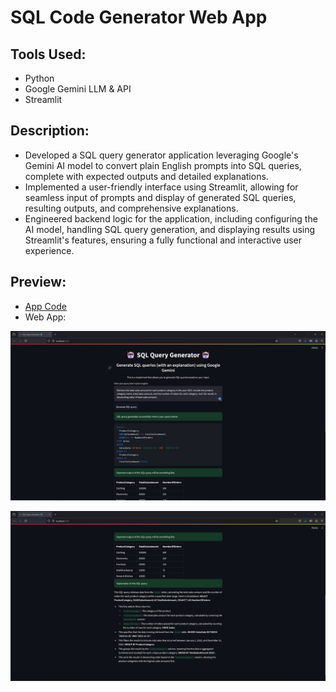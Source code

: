 # SQL Code Generator Web App
## Tools Used:
- Python
- Google Gemini LLM & API
- Streamlit
## Description:
- Developed a SQL query generator application leveraging Google's Gemini AI model to convert plain English prompts into SQL queries, complete with expected outputs and detailed explanations.
- Implemented a user-friendly interface using Streamlit, allowing for seamless input of prompts and display of generated SQL queries, resulting outputs, and comprehensive explanations.
- Engineered backend logic for the application, including configuring the AI model, handling SQL query generation, and displaying results using Streamlit's features, ensuring a fully functional and interactive user experience.
## Preview:
- [App Code](https://github.com/ndomah/Portfolio-Projects/blob/main/Data%20Science/SQL%20Code%20Generator%20Web%20App/app.py)
- Web App:

![Top Page](https://github.com/ndomah/Portfolio-Projects/blob/main/Data%20Science/SQL%20Code%20Generator%20Web%20App/Web%20App%20part%201.png)

![Bottom Page](https://github.com/ndomah/Portfolio-Projects/blob/main/Data%20Science/SQL%20Code%20Generator%20Web%20App/Web%20App%20part%202.png)
